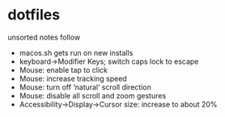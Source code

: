 # dotfiles

unsorted notes follow

* macos.sh gets run on new installs
* keyboard->Modifier Keys; switch caps lock to escape
* Mouse: enable tap to click
* Mouse: increase tracking speed
* Mouse: turn off ‘natural’ scroll direction
* Mouse: disable all scroll and zoom gestures
* Accessibility->Display->Cursor size: increase to about 20%

